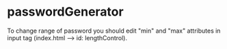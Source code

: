 # passwordGenerator

To change range of password you should edit "min" and "max" attributes in input tag (index.html --> id: lengthControl).
